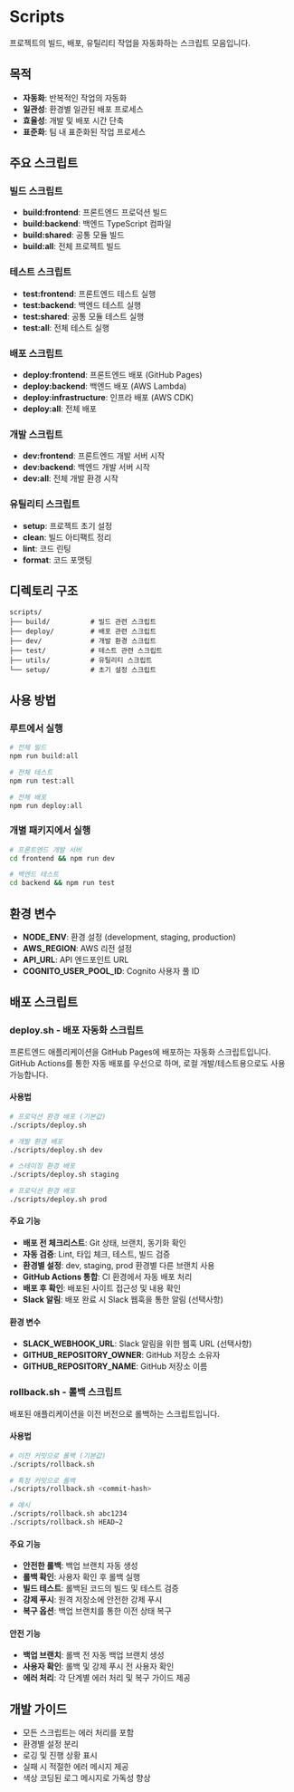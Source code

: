 # Scripts

프로젝트의 빌드, 배포, 유틸리티 작업을 자동화하는 스크립트 모음입니다.

## 목적

- **자동화**: 반복적인 작업의 자동화
- **일관성**: 환경별 일관된 배포 프로세스
- **효율성**: 개발 및 배포 시간 단축
- **표준화**: 팀 내 표준화된 작업 프로세스

## 주요 스크립트

### 빌드 스크립트
- **build:frontend**: 프론트엔드 프로덕션 빌드
- **build:backend**: 백엔드 TypeScript 컴파일
- **build:shared**: 공통 모듈 빌드
- **build:all**: 전체 프로젝트 빌드

### 테스트 스크립트
- **test:frontend**: 프론트엔드 테스트 실행
- **test:backend**: 백엔드 테스트 실행
- **test:shared**: 공통 모듈 테스트 실행
- **test:all**: 전체 테스트 실행

### 배포 스크립트
- **deploy:frontend**: 프론트엔드 배포 (GitHub Pages)
- **deploy:backend**: 백엔드 배포 (AWS Lambda)
- **deploy:infrastructure**: 인프라 배포 (AWS CDK)
- **deploy:all**: 전체 배포

### 개발 스크립트
- **dev:frontend**: 프론트엔드 개발 서버 시작
- **dev:backend**: 백엔드 개발 서버 시작
- **dev:all**: 전체 개발 환경 시작

### 유틸리티 스크립트
- **setup**: 프로젝트 초기 설정
- **clean**: 빌드 아티팩트 정리
- **lint**: 코드 린팅
- **format**: 코드 포맷팅

## 디렉토리 구조

```
scripts/
├── build/          # 빌드 관련 스크립트
├── deploy/         # 배포 관련 스크립트
├── dev/            # 개발 환경 스크립트
├── test/           # 테스트 관련 스크립트
├── utils/          # 유틸리티 스크립트
└── setup/          # 초기 설정 스크립트
```

## 사용 방법

### 루트에서 실행
```bash
# 전체 빌드
npm run build:all

# 전체 테스트
npm run test:all

# 전체 배포
npm run deploy:all
```

### 개별 패키지에서 실행
```bash
# 프론트엔드 개발 서버
cd frontend && npm run dev

# 백엔드 테스트
cd backend && npm run test
```

## 환경 변수

- **NODE_ENV**: 환경 설정 (development, staging, production)
- **AWS_REGION**: AWS 리전 설정
- **API_URL**: API 엔드포인트 URL
- **COGNITO_USER_POOL_ID**: Cognito 사용자 풀 ID

## 배포 스크립트

### deploy.sh - 배포 자동화 스크립트
프론트엔드 애플리케이션을 GitHub Pages에 배포하는 자동화 스크립트입니다.
GitHub Actions를 통한 자동 배포를 우선으로 하며, 로컬 개발/테스트용으로도 사용 가능합니다.

#### 사용법
```bash
# 프로덕션 환경 배포 (기본값)
./scripts/deploy.sh

# 개발 환경 배포
./scripts/deploy.sh dev

# 스테이징 환경 배포
./scripts/deploy.sh staging

# 프로덕션 환경 배포
./scripts/deploy.sh prod
```

#### 주요 기능
- **배포 전 체크리스트**: Git 상태, 브랜치, 동기화 확인
- **자동 검증**: Lint, 타입 체크, 테스트, 빌드 검증
- **환경별 설정**: dev, staging, prod 환경별 다른 브랜치 사용
- **GitHub Actions 통합**: CI 환경에서 자동 배포 처리
- **배포 후 확인**: 배포된 사이트 접근성 및 내용 확인
- **Slack 알림**: 배포 완료 시 Slack 웹훅을 통한 알림 (선택사항)

#### 환경 변수
- **SLACK_WEBHOOK_URL**: Slack 알림을 위한 웹훅 URL (선택사항)
- **GITHUB_REPOSITORY_OWNER**: GitHub 저장소 소유자
- **GITHUB_REPOSITORY_NAME**: GitHub 저장소 이름

### rollback.sh - 롤백 스크립트
배포된 애플리케이션을 이전 버전으로 롤백하는 스크립트입니다.

#### 사용법
```bash
# 이전 커밋으로 롤백 (기본값)
./scripts/rollback.sh

# 특정 커밋으로 롤백
./scripts/rollback.sh <commit-hash>

# 예시
./scripts/rollback.sh abc1234
./scripts/rollback.sh HEAD~2
```

#### 주요 기능
- **안전한 롤백**: 백업 브랜치 자동 생성
- **롤백 확인**: 사용자 확인 후 롤백 실행
- **빌드 테스트**: 롤백된 코드의 빌드 및 테스트 검증
- **강제 푸시**: 원격 저장소에 안전한 강제 푸시
- **복구 옵션**: 백업 브랜치를 통한 이전 상태 복구

#### 안전 기능
- **백업 브랜치**: 롤백 전 자동 백업 브랜치 생성
- **사용자 확인**: 롤백 및 강제 푸시 전 사용자 확인
- **에러 처리**: 각 단계별 에러 처리 및 복구 가이드 제공

## 개발 가이드

- 모든 스크립트는 에러 처리를 포함
- 환경별 설정 분리
- 로깅 및 진행 상황 표시
- 실패 시 적절한 에러 메시지 제공
- 색상 코딩된 로그 메시지로 가독성 향상
